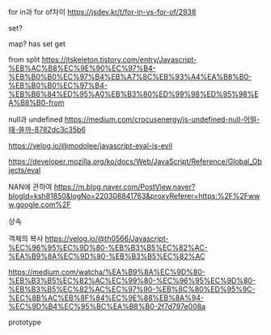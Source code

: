 for in과 for of차이
https://jsdev.kr/t/for-in-vs-for-of/2938

set?

map?
has set get

from split
https://itskeleton.tistory.com/entry/Javascript-%EB%AC%B8%EC%9E%90%EC%97%B4-%EB%B0%B0%EC%97%B4%EB%A7%8C%EB%93%A4%EA%B8%B0-%EB%B0%B0%EC%97%B4-%EB%B6%84%ED%95%A0%EB%B3%80%ED%99%98%ED%95%98%EA%B8%B0-from


null과 undefined
https://medium.com/crocusenergy/js-undefined-null-어떨-때-쓸까-8782dc3c35b6

https://velog.io/@modolee/javascript-eval-is-evil

https://developer.mozilla.org/ko/docs/Web/JavaScript/Reference/Global_Objects/eval

NAN에 관하여
https://m.blog.naver.com/PostView.naver?blogId=ksh81850&logNo=220308841763&proxyReferer=https:%2F%2Fwww.google.com%2F

상속

객체의 복사
https://velog.io/@th0566/Javascript-%EC%96%95%EC%9D%80-%EB%B3%B5%EC%82%AC-%EA%B9%8A%EC%9D%80-%EB%B3%B5%EC%82%AC

https://medium.com/watcha/%EA%B9%8A%EC%9D%80-%EB%B3%B5%EC%82%AC%EC%99%80-%EC%96%95%EC%9D%80-%EB%B3%B5%EC%82%AC%EC%97%90-%EB%8C%80%ED%95%9C-%EC%8B%AC%EB%8F%84%EC%9E%88%EB%8A%94-%EC%9D%B4%EC%95%BC%EA%B8%B0-2f7d797e008a

prototype